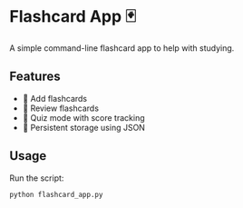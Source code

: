 # Flashcard App 🃏

A simple command-line flashcard app to help with studying.

## Features
- 📌 Add flashcards
- 🔄 Review flashcards
- 🎯 Quiz mode with score tracking
- 💾 Persistent storage using JSON

## Usage
Run the script:
```sh
python flashcard_app.py
